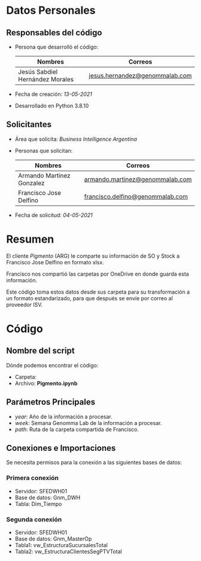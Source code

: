 # Datos Personales 

## Responsables del código

- Persona que desarrolló el código:

    | Nombres | Correos |
    |---------|---------|
    | Jesús Sabdiel Hernández Morales | jesus.hernandez@genommalab.com |

- Fecha de creación: *13-05-2021*

- Desarrollado en Python 3.8.10


## Solicitantes

- Área que solicita: *Business Intelligence Argentina* <br>

- Personas que solicitan:

    | Nombres | Correos |
    |--------|--------|
    | Armando Martinez Gonzalez | armando.martinez@genommalab.com |
    | Francisco Jose Delfino | francisco.delfino@genommalab.com |

- Fecha de solicitud: *04-05-2021*


# Resumen

El cliente *Pigmento* (ARG) le comparte su información de SO y Stock a Francisco Jose Delfino en formato xlsx.

Francisco nos compartió las carpetas por OneDrive en donde guarda esta información.

Este código toma estos datos desde sus carpeta para su transformación a un formato estandarizado, para que después se envíe por correo al proveedor ISV.


# Código

## Nombre del script

Dónde podemos encontrar el código:

- Carpeta: 
- Archivo: **Pigmento.ipynb**

## Parámetros Principales
- *year*: Año de la información a procesar.
- *week*: Semana Genomma Lab de la información a procesar.
- *path*: Ruta de la carpeta compartida de Francisco.

## Conexiones e Importaciones

Se necesita permisos para la conexión a las siguientes bases de datos:

### Primera conexión
- Servidor: SFEDWH01
- Base de datos: Gnm_DWH
- Tabla: Dim_Tiempo

### Segunda conexión
- Servidor: SFEDWH01
- Base de datos: Gnm_MasterOp
- Tabla1: vw_EstructuraSucursalesTotal
- Tabla2: vw_EstructuraClientesSegPTVTotal
